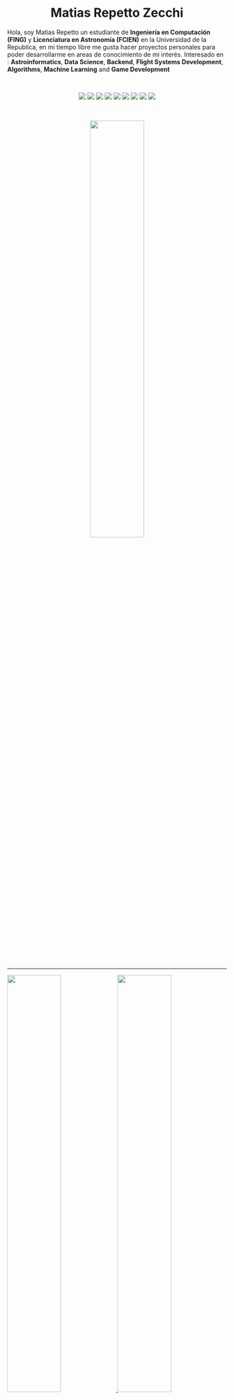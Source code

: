 <h1 align="center">
  <b>Matias Repetto Zecchi</b>
</h1>

Hola, soy Matias Repetto un estudiante de **Ingeniería en Computación (FING)** y **Licenciatura en Astronomía (FCIEN)** en la Universidad de la Republica, en mi tiempo libre me gusta hacer proyectos personales para poder desarrollarme en areas de conocimiento de mi interés.
Interesado en : **Astroinformatics**, **Data Science**, **Backend**, **Flight Systems Development**, **Algorithms**, **Machine Learning** and **Game Development**


<br>
<p>
<div align="center">
  <img src="https://img.shields.io/badge/-c++-0a0f0b?style=for-the-badge&logo=c%2B%2B&logoColor=abd200&labelColor=0a0f0b">
  <img src="https://img.shields.io/badge/-c-0a0f0b?style=for-the-badge&logo=c&logoColor=abd200&labelColor=0a0f0b">
  <img src="https://img.shields.io/badge/-Python-0a0f0b?style=for-the-badge&logo=python&logoColor=abd200&labelColor=0a0f0b">
  <img src="https://img.shields.io/badge/-octave-0a0f0b?style=for-the-badge&logo=octave&logoColor=abd200&labelColor=0a0f0b">
  <img src="https://img.shields.io/badge/-.net-0a0f0b?style=for-the-badge&logo=.net&logoColor=abd200&labelColor=0a0f0b">
  <img src="https://img.shields.io/badge/-C%23-0a0f0b?style=for-the-badge&logo=c-sharp&logoColor=abd200&labelColor=0a0f0b">
  <img src="https://img.shields.io/badge/-NodeJs-0a0f0b?style=for-the-badge&logo=node.js&logoColor=abd200&labelColor=0a0f0b">
  <img src="https://img.shields.io/badge/-Ruby-0a0f0b?style=for-the-badge&logo=ruby&logoColor=abd200&labelColor=0a0f0b">
  <img src="https://img.shields.io/badge/-Lua-0a0f0b?style=for-the-badge&logo=lua&logoColor=abd200&labelColor=0a0f0b">
</div>
</p>
<br/>
<p align="center">
  <a href="https://matiasrepetto.github.io/">
  <img width="49.5%" src="https://github-readme-stats.vercel.app/api/top-langs/?username=MatiasRepetto&layout=compact&theme=merko&langs_count=10" />
  </a>
</p>

-----

<p align="left">
  <a href="https://matiasrepetto.github.io/">
  <img width="49.5%" src="https://github-readme-stats.vercel.app/api?username=MatiasRepetto&show_icons=true&theme=merko&hide_border=false" />
    <img width="49.5%" src="https://github-readme-streak-stats.herokuapp.com/?user=MatiasRepetto&theme=merko&hide_border=false" />
  </a>
</p>
<br>

![Matias Repetto ActivityGraph](https://activity-graph.herokuapp.com/graph?username=MatiasRepetto&custom_title=Matias%20Repetto%20Zecchi's%20Contribution%20Graph&theme=merko&bg_color=0a0f0b&hide_border=false&line=abd200&point=abd200)

------
